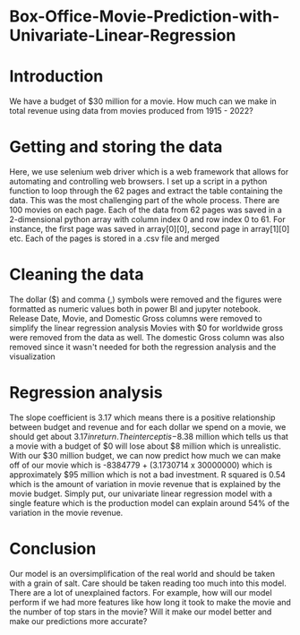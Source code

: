 # Box-Office-Movie-Prediction-with-Univariate-Linear-Regression
# Introduction
We have a budget of $30 million for a movie. How much can we make in total revenue using data from movies produced from 1915 - 2022?

# Getting and storing the data
Here, we use selenium web driver which is a web framework that allows for automating and controlling web browsers.
I set up a script in a python function to loop through the 62 pages and extract the table containing the data.
This was the most challenging part of the whole process. There are 100 movies on each page.
Each of the data from 62 pages was saved in a 2-dimensional python array with column index 0 and row index 0 to 61. 
For instance, the first page was saved in array[0][0], second page in array[1][0] etc.
Each of the pages is stored in a .csv file and merged

# Cleaning the data
The dollar ($) and comma (,) symbols were removed and the figures were formatted as numeric values both in power BI and jupyter notebook.
Release Date, Movie, and Domestic Gross columns were removed to simplify the linear regression analysis
Movies with $0 for worldwide gross were removed from the data as well.
The domestic Gross column was also removed since it wasn't needed for both the regression analysis and the visualization

# Regression analysis
The slope coefficient is 3.17 which means there is a positive relationship between budget and revenue and for each dollar we spend on a movie, we should get about $3.17 in return. 
The intercept is -$8.38 million which tells us that a movie with a budget of $0 will lose about $8 million which is unrealistic.
With our $30 million budget, we can now predict how much we can make off of our movie which is -8384779 + (3.1730714 x 30000000) which is approximately $95 million which is not a bad investment.
R squared is 0.54 which is the amount of variation in movie revenue that is explained by the movie budget. Simply put, our univariate linear regression model with a single feature which is the production model can explain around 54% of the variation in the movie revenue.

# Conclusion
Our model is an oversimplification of the real world and should be taken with a grain of salt. Care should be taken reading too much into this model. There are a lot of unexplained factors. For example, how will our model perform if we had more features like how long it took to make the movie and the number of top stars in the movie? Will it make our model better and make our predictions more accurate?
